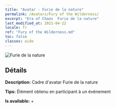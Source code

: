 ```yaml
---
title: "Avatar - Furie de la nature"
permalink: /Avatars/Fury of the Wilderness/
excerpt: "Era of Chaos  Furie de la nature"
last_modified_at: 2021-04-22
locale: fr
ref: "Fury of the Wilderness.md"
toc: false
classes: wide
---
```

 ![Furie de la nature](/images/a/avatarFrame_29.png)

## Détails

 **Description:** Cadre d'avatar Furie de la nature 

 **Tips:** Élément obtenu en participant à un événement 

 **Is available:**  + 

